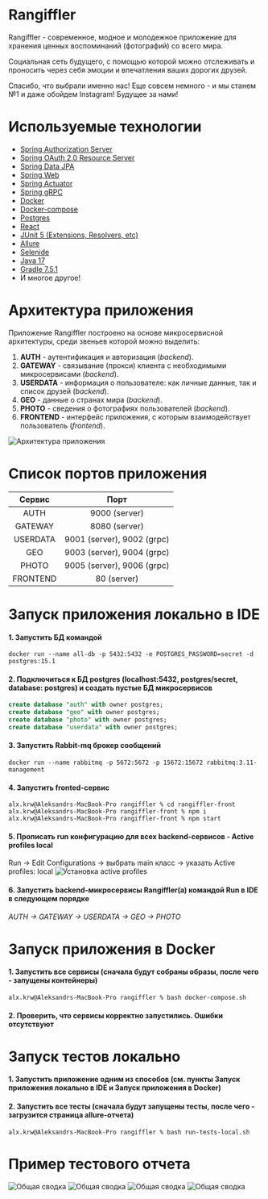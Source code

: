 # Rangiffler

Rangiffler - современное, модное и молодежное приложение для хранения ценных воспоминаний (фотографий) со всего мира. 

Социальная сеть будущего, с помощью которой можно отслеживать и проносить через себя эмоции и впечатления ваших дорогих друзей.

Спасибо, что выбрали именно нас! Еще совсем немного - и мы станем №1 и даже обойдем Instagram! Будущее за нами!

# Используемые технологии

- [Spring Authorization Server](https://spring.io/projects/spring-authorization-server)
- [Spring OAuth 2.0 Resource Server](https://docs.spring.io/spring-security/reference/servlet/oauth2/resource-server/index.html)
- [Spring Data JPA](https://spring.io/projects/spring-data-jpa)
- [Spring Web](https://docs.spring.io/spring-framework/docs/current/reference/html/web.html#spring-web)
- [Spring Actuator](https://docs.spring.io/spring-boot/docs/current/reference/html/actuator.html)
- [Spring gRPC](https://yidongnan.github.io/grpc-spring-boot-starter/en/server/getting-started.html)
- [Docker](https://www.docker.com/resources/what-container/)
- [Docker-compose](https://docs.docker.com/compose/)
- [Postgres](https://www.postgresql.org/about/)
- [React](https://ru.reactjs.org/docs/getting-started.html)
- [JUnit 5 (Extensions, Resolvers, etc)](https://junit.org/junit5/docs/current/user-guide/)
- [Allure](https://docs.qameta.io/allure/)
- [Selenide](https://selenide.org/)
- [Java 17](https://www.oracle.com/java/technologies/javase/jdk17-archive-downloads.html)
- [Gradle 7.5.1](https://docs.gradle.org/7.5/release-notes.html)
- И многое другое!

# Архитектура приложения

Приложение Rangiffler построено на основе микросервисной архитектуры, среди звеньев которой можно выделить:
1. **AUTH** - аутентификация и авторизация (*backend*).
2. **GATEWAY** - связывание (прокси) клиента с необходимыми микросервисами (*backend*).
3. **USERDATA** - информация о пользователе: как личные данные, так и список друзей (*backend*).
4. **GEO** - данные о странах мира (*backend*).
5. **PHOTO** - сведения о фотографиях пользователей (*backend*).
6. **FRONTEND** - интерфейс приложения, с которым взаимодействует пользователь (*frontend*). 

![Архитектура приложения](images/architecture.png)

# Список портов приложения

|    Сервис    |            Порт            |
|:------------:|:--------------------------:|
|     AUTH     |       9000 (server)        |
|   GATEWAY    |       8080 (server)        |
|   USERDATA   | 9001 (server), 9002 (grpc) |
|     GEO      | 9003 (server), 9004 (grpc) |
|    PHOTO     | 9005 (server), 9006 (grpc) |
|   FRONTEND   |        80 (server)         |

# Запуск приложения локально в IDE

#### 1. Запустить БД командой
```posh
docker run --name all-db -p 5432:5432 -e POSTGRES_PASSWORD=secret -d postgres:15.1
```
#### 2. Подключиться к БД postgres (localhost:5432, postgres/secret, database: postgres) и создать пустые БД микросервисов
```sql
create database "auth" with owner postgres;
create database "geo" with owner postgres;
create database "photo" with owner postgres;
create database "userdata" with owner postgres;
```
#### 3. Запустить Rabbit-mq брокер сообщений
```posh
docker run --name rabbitmq -p 5672:5672 -p 15672:15672 rabbitmq:3.11-management
```
#### 4. Запустить fronted-сервис
```posh
alx.krw@Aleksandrs-MacBook-Pro rangiffler % cd rangiffler-front
alx.krw@Aleksandrs-MacBook-Pro rangiffler-front % npm i
alx.krw@Aleksandrs-MacBook-Pro rangiffler-front % npm start
```
#### 5. Прописать run конфигурацию для всех backend-сервисов - Active profiles local
Run -> Edit Configurations -> выбрать main класс -> указать Active profiles: local
![Установка active profiles](images/local-profile.png)
#### 6. Запустить backend-микросервисы Rangiffler(а) командой Run в IDE в следующем порядке

*AUTH -> GATEWAY -> USERDATA -> GEO -> PHOTO*

# Запуск приложения в Docker

#### 1. Запустить все сервисы (сначала будут собраны образы, после чего - запущены контейнеры)
```posh
alx.krw@Aleksandrs-MacBook-Pro rangiffler % bash docker-compose.sh
```
#### 2. Проверить, что сервисы корректно запустились. Ошибки отсутствуют

# Запуск тестов локально

#### 1. Запустить приложение одним из способов (см. пункты **Запуск приложения локально в IDE** и **Запуск приложения в Docker**)

#### 2. Запустить все тесты (сначала будут запущены тесты, после чего - загрузится страница allure-отчета)
```posh
alx.krw@Aleksandrs-MacBook-Pro rangiffler % bash run-tests-local.sh 
``` 

# Пример тестового отчета
![Общая сводка](images/report/overview.png)
![Общая сводка](images/report/behaviors.png)
![Общая сводка](images/report/suites.png)
![Общая сводка](images/report/timelines.png)
